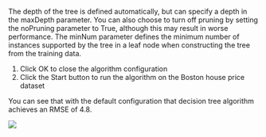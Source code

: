 The depth of the tree is defined automatically, but can specify a depth in the maxDepth
parameter. You can also choose to turn off pruning by setting the noPruning parameter to True,
although this may result in worse performance. The minNum parameter defines the minimum
number of instances supported by the tree in a leaf node when constructing the tree from the
training data.

1) Click OK to close the algorithm configuration
2) Click the Start button to run the algorithm on the Boston house price dataset

You can see that with the default configuration that decision tree algorithm achieves an
RMSE of 4.8.

![](https://github.com/fenago/katacoda-scenarios/raw/master/machine-learning-mastery-weka/machine-learning-mastery-weka-chapter-18/steps/images/96.png)

